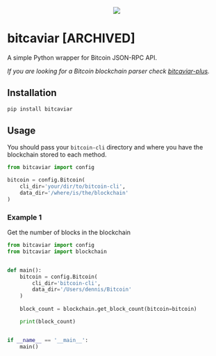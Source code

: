 <p align="center">
  <img src="https://user-images.githubusercontent.com/66180929/136657868-0ec6971b-ed76-43f3-9689-f643e8893706.png" />
</p>


# bitcaviar [ARCHIVED]
A simple Python wrapper for Bitcoin JSON-RPC API.   

*If you are looking for a Bitcoin blockchain parser check [bitcaviar-plus](https://github.com/denniscm190/bitcaviar-plus).*

## Installation
```bash
pip install bitcaviar
```

## Usage
You should pass your `bitcoin-cli` directory and where you have the blockchain stored to each method.

```python
from bitcaviar import config

bitcoin = config.Bitcoin(
    cli_dir='your/dir/to/bitcoin-cli', 
    data_dir='/where/is/the/blockchain'
)
```

### Example 1
Get the number of blocks in the blockchain

```python
from bitcaviar import config
from bitcaviar import blockchain


def main():
    bitcoin = config.Bitcoin(
        cli_dir='bitcoin-cli', 
        data_dir='/Users/dennis/Bitcoin'
    )
    
    block_count = blockchain.get_block_count(bitcoin=bitcoin)

    print(block_count)


if __name__ == '__main__':
    main()
```
